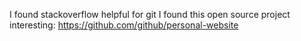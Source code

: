 I found stackoverflow helpful for git
I found this open source project interesting: https://github.com/github/personal-website
